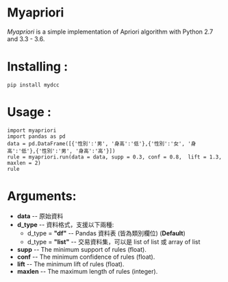 # Myapriori

*Myapriori* is a simple implementation of
Apriori algorithm with Python 2.7 and 3.3 - 3.6.

# Installing :
```
pip install mydcc
```

# Usage :
```
import myapriori
import pandas as pd
data = pd.DataFrame([{'性別':'男', '身高':'低'},{'性別':'女', '身高':'低'},{'性別':'男', '身高':'高'}])
rule = myapriori.run(data = data, supp = 0.3, conf = 0.8,  lift = 1.3, maxlen = 2)
rule
```

# Arguments:

* **data** -- 原始資料
* **d_type** -- 資料格式，支援以下兩種:
    * d_type = **"df"**  -- Pandas 資料表 (皆為類別欄位) (**Default**)
    * d_type = **"list"** -- 交易資料集，可以是 list of list 或 array of list 
* **supp** -- The minimum support of rules (float).
* **conf** -- The minimum confidence of rules (float).
* **lift** -- The minimum lift of rules (float).
* **maxlen** -- The maximum length of rules (integer).
